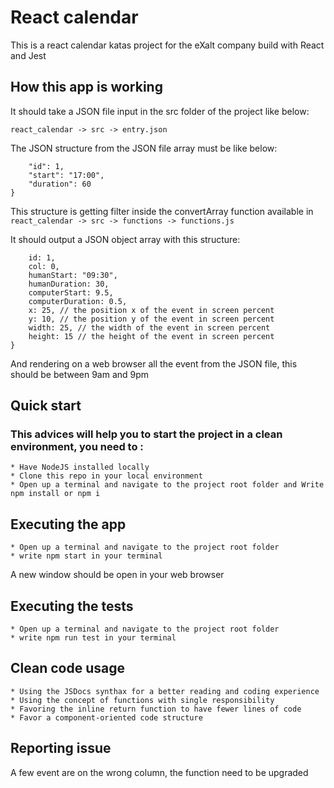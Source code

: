 # React calendar

This is a react calendar katas project for the eXalt company build with React and Jest

## How this app is working

It should take a JSON file input in the src folder of the project like below:

`react_calendar -> src -> entry.json `

The JSON structure from the JSON file array must be like below:

```{
    "id": 1,
    "start": "17:00",
    "duration": 60
}
```

This structure is getting filter inside the convertArray function available in `react_calendar -> src -> functions -> functions.js`

It should output a JSON object array with this structure:

```{
    id: 1,
    col: 0,
    humanStart: "09:30",
    humanDuration: 30,
    computerStart: 9.5,
    computerDuration: 0.5,
    x: 25, // the position x of the event in screen percent
    y: 10, // the position y of the event in screen percent
    width: 25, // the width of the event in screen percent
    height: 15 // the height of the event in screen percent
}
```

And rendering on a web browser all the event from the JSON file, this should be between 9am and 9pm

## Quick start

### This advices will help you to start the project in a clean environment, you need to :

    * Have NodeJS installed locally
    * Clone this repo in your local environment
    * Open up a terminal and navigate to the project root folder and Write npm install or npm i

## Executing the app

    * Open up a terminal and navigate to the project root folder
    * write npm start in your terminal

A new window should be open in your web browser

## Executing the tests

    * Open up a terminal and navigate to the project root folder
    * write npm run test in your terminal

## Clean code usage

    * Using the JSDocs synthax for a better reading and coding experience
    * Using the concept of functions with single responsibility
    * Favoring the inline return function to have fewer lines of code
    * Favor a component-oriented code structure

## Reporting issue

A few event are on the wrong column, the function need to be upgraded
